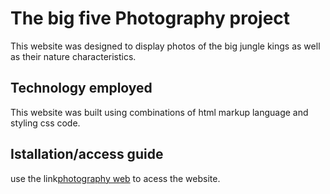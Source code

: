 # The big five Photography project
This website was designed to display photos of the big jungle kings as well as their nature characteristics.
## Technology employed
This website was built using combinations of html markup language and styling css code.
## Istallation/access guide
use the link[photography web](https://lenus254.github.io/Favourite-photography-/) to acess the website.
